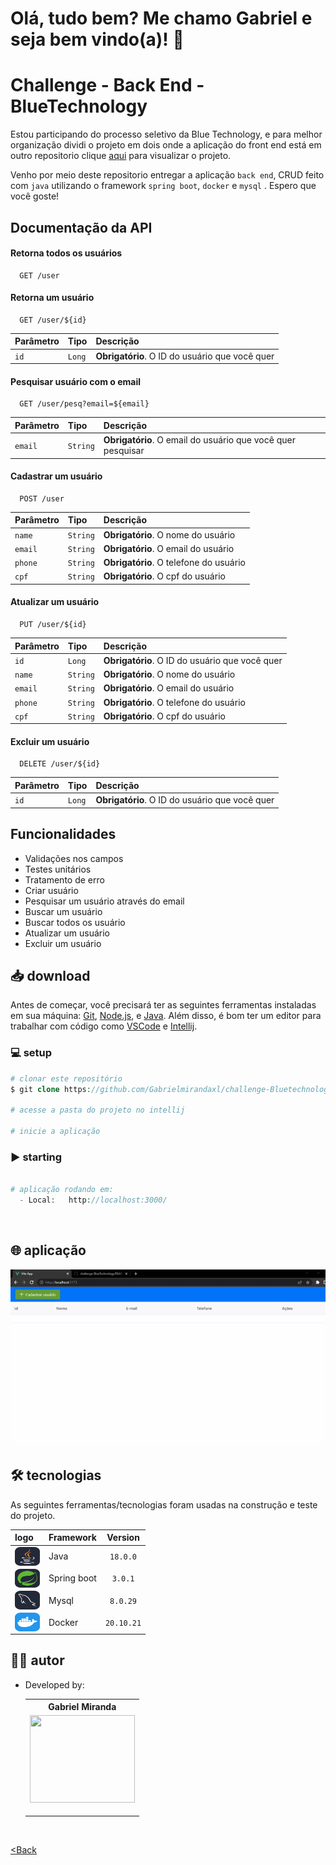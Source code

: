 # Olá, tudo bem? Me chamo Gabriel e seja bem vindo(a)! 👋

# Challenge - Back End - BlueTechnology

 Estou participando do processo seletivo da Blue Technology, e para melhor organização dividi o projeto em dois onde a aplicação do front end está em outro repositorio clique <a href="https://github.com/Gabrielmirandaxl/challenge-front-BlueTechnology">aqui</a> para visualizar o projeto.
 
Venho por meio deste repositorio entregar a aplicação `back end`, CRUD feito com `java` utilizando o framework `spring boot`, `docker` e `mysql` . Espero que você goste!


## Documentação da API

#### Retorna todos os usuários

```http
  GET /user
``` 
#### Retorna um usuário

```http
  GET /user/${id}
```

| Parâmetro   | Tipo       | Descrição                                   |
| :---------- | :--------- | :------------------------------------------ |
| `id`      | `Long` | **Obrigatório**. O ID do usuário que você quer |


#### Pesquisar usuário com o email

```http
  GET /user/pesq?email=${email}
```

| Parâmetro   | Tipo       | Descrição                                   |
| :---------- | :--------- | :------------------------------------------ |
| `email`      | `String` | **Obrigatório**. O email do usuário que você quer pesquisar |


#### Cadastrar um usuário


```http
  POST /user
```

| Parâmetro   | Tipo       | Descrição                                   |
| :---------- | :--------- | :------------------------------------------ |
| `name`      | `String` | **Obrigatório**. O nome do usuário |
| `email`      | `String` | **Obrigatório**. O email do usuário |
| `phone`      | `String` | **Obrigatório**. O telefone do usuário |
| `cpf`      | `String` | **Obrigatório**. O cpf do usuário |

#### Atualizar um usuário

```http
  PUT /user/${id}
```

| Parâmetro   | Tipo       | Descrição                                   |
| :---------- | :--------- | :------------------------------------------ |
| `id`      | `Long` | **Obrigatório**. O ID do usuário que você quer |
| `name`      | `String` | **Obrigatório**. O nome do usuário |
| `email`      | `String` | **Obrigatório**. O email do usuário |
| `phone`      | `String` | **Obrigatório**. O telefone do usuário |
| `cpf`      | `String` | **Obrigatório**. O cpf do usuário |


#### Excluir um usuário

```http
  DELETE /user/${id}
```

| Parâmetro   | Tipo       | Descrição                                   |
| :---------- | :--------- | :------------------------------------------ |
| `id`      | `Long` | **Obrigatório**. O ID do usuário que você quer |

## Funcionalidades

- Validações nos campos
- Testes unitários
- Tratamento de erro
- Criar usuário
- Pesquisar um usuário através do email
- Buscar um usuário
- Buscar todos os usuário
- Atualizar um usuário
- Excluir um usuário



## 📥 download

Antes de começar, você precisará ter as seguintes ferramentas instaladas em sua máquina:
[Git](https://git-scm.com), [Node.js](https://nodejs.org/en/),  e [Java](https://www.java.com/pt-BR/).
Além disso, é bom ter um editor para trabalhar com código como [VSCode](https://code.visualstudio.com/) e [Intellij](https://www.jetbrains.com/pt-br/idea/download/).

### 💻 setup

```php
# clonar este repositório
$ git clone https://github.com/Gabrielmirandaxl/challenge-Bluetechnology

# acesse a pasta do projeto no intellij

# inicie a aplicação

```

### ▶ starting
```php

# aplicação rodando em:
  - Local:   http://localhost:3000/ 
```


<br>

## 🌐 aplicação
<img width="900" heigth="900"  src="https://github.com/Gabrielmirandaxl/gif/blob/main/2023-01-14%2021-46-26.gif">

<br>

## 🛠 tecnologias

As seguintes ferramentas/tecnologias foram usadas na construção e teste do projeto.
<br>

| logo               | Framework                  | Version      |
| :----------------- | :------------------------- | :----------: |
| <img align="center" alt="vue" height="30" width="40" src="https://github.com/tandpfun/skill-icons/blob/main/icons/Java-Dark.svg">| Java  |  `18.0.0`       |
| <img align="center" alt="vue" height="30" width="40" src="https://github.com/tandpfun/skill-icons/blob/main/icons/Spring-Dark.svg">| Spring boot  |  `3.0.1`       |
| <img align="center" alt="js" height="30" width="40" src="https://github.com/tandpfun/skill-icons/blob/main/icons/MySQL-Dark.svg"> | Mysql |  `8.0.29`      |
| <img align="center" alt="node" height="30" width="40" src="https://github.com/tandpfun/skill-icons/blob/main/icons/Docker.svg"> | Docker      |  `20.10.21`       |


              
## ✍🏼 autor


<div align=left>

- <table>
 <p>  Developed by:</p>
  <tr align=center>
    <th><strong> Gabriel Miranda </strong></th>
  </tr>
   <td>
      <a href="https://github.com/Gabrielmirandaxl">
        <img width="168" height="140" src="https://user-images.githubusercontent.com/82064724/179410818-bc9e953b-83b1-4f23-9d05-ad702abf0f29.png" > <p align="left">
</p></a>
    </td>

</table>
</div>

<div align=left>

<br>

	
 [<Back](#olá-tudo-bem-me-chamo-gabriel-e-seja-bem-vindo-)


